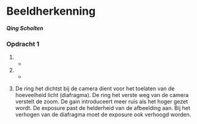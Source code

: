 # Beeldherkenning
***Qing Scholten***

### Opdracht 1
1. -

2. -

3. De ring het dichtst bij de camera dient voor het toelaten van de hoeveelheid licht (diafragma). De ring het verste weg van de camera verstelt de zoom.  De gain introduceert meer ruis als het hoger gezet wordt. De exposure past de helderheid van de afbeelding aan. Bij het verhogen van de diafragma moet de exposure ook verhoogd worden.
